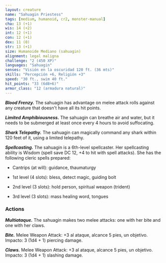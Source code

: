 ```yaml
---
layout: creature
name: "Sahuagin Priestess"
tags: [medium, humanoid, cr2, monster-manual]
cha: 13 (+1)
wis: 14 (+2)
int: 12 (+1)
con: 12 (+1)
dex: 11 (0)
str: 13 (+1)
size: Humanoide Mediano (sahuagin)
alignment: legal maligna
challenge: "2 (450 XP)"
languages: "Sahuagin"
senses: "Visión en la oscuridad 120 ft. (36 mts)"
skills: "Percepción +6, Religión +3"
speed: "30 ft., swim 40 ft."
hit_points: "33 (6d8+6)"
armor_class: "12 (armadura natural)"
---
```


***Blood Frenzy.*** The sahuagin has advantage on melee attack rolls against any creature that doesn't have all its hit points.

***Limited Amphibiousness.*** The sahuagin can breathe air and water, but it needs to be submerged at least once every 4 hours to avoid suffocating.

***Shark Telepathy.*** The sahuagin can magically command any shark within 120 feet of it, using a limited telepathy.

***Spellcasting.*** The sahuagin is a 6th-level spellcaster. Her spellcasting ability is Wisdom (spell save DC 12, +4 to hit with spell attacks). She has the following cleric spells prepared:

* Cantrips (at will): guidance, thaumaturgy

* 1st level (4 slots): bless, detect magic, guiding bolt

* 2nd level (3 slots): hold person, spiritual weapon (trident)

* 3rd level (3 slots): mass healing word, tongues

### Actions

***Multiataque.*** The sahuagin makes two melee attacks: one with her bite and one with her claws.

***Bite.*** Melee Weapon Attack: +3 al ataque, alcance 5 pies, un objetivo. Impacto: 3 (1d4 + 1) piercing damage.

***Claws.*** Melee Weapon Attack: +3 al ataque, alcance 5 pies, un objetivo. Impacto: 3 (1d4 + 1) slashing damage.